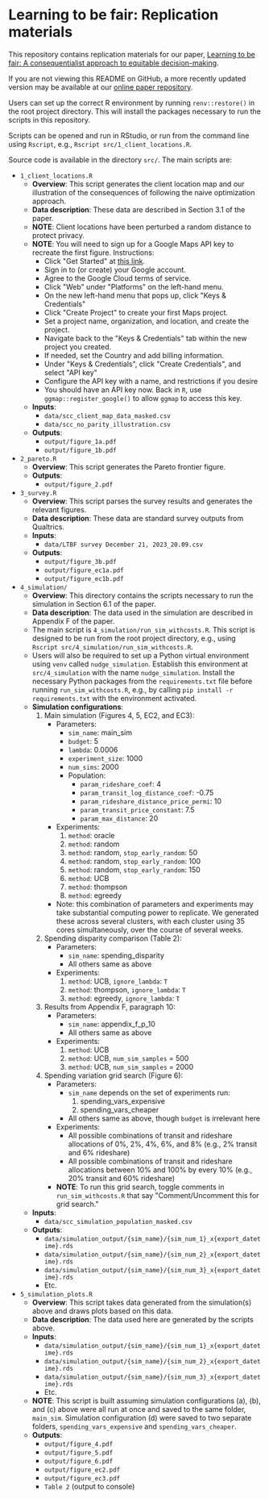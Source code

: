 # Learning to be fair: Replication materials

This repository contains replication materials for our paper, [Learning to be fair: A consequentialist approach to equitable decision-making](https://arxiv.org/abs/2109.08792).

If you are not viewing this README on GitHub, a more recently updated version may be available at our [online paper repository](https://github.com/stanford-policylab/learning-to-be-fair/).

Users can set up the correct R environment by running `renv::restore()` in the root project directory. This will install the packages necessary to run the scripts in this repository.

Scripts can be opened and run in RStudio, or run from the command line using `Rscript`, e.g., `Rscript src/1_client_locations.R`.

Source code is available in the directory `src/`. The main scripts are:

- `1_client_locations.R`
  - **Overview**: This script generates the client location map and our illustration of the consequences of following the naive optimization approach. 
  - **Data description**: These data are described in Section 3.1 of the paper. 
  - **NOTE**: Client locations have been perturbed a random distance to protect privacy.
  - **NOTE**: You will need to sign up for a Google Maps API key to recreate the first figure. Instructions:
    - Click "Get Started" at [this link](https://developers.google.com/maps/get-started).
    - Sign in to (or create) your Google account.
    - Agree to the Google Cloud terms of service.
    - Click "Web" under "Platforms" on the left-hand menu.
    - On the new left-hand menu that pops up, click "Keys & Credentials"
    - Click "Create Project" to create your first Maps project.
    - Set a project name, organization, and location, and create the project.
    - Navigate back to the "Keys & Credentials" tab within the new project you created.
    - If needed, set the Country and add billing information.
    - Under "Keys & Credentials", click "Create Credentials", and select "API key"
    - Configure the API key with a name, and restrictions if you desire
    - You should have an API key now. Back in `R`, use `ggmap::register_google()` to allow `ggmap` to access this key.
  - **Inputs**:
    - `data/scc_client_map_data_masked.csv`
    - `data/scc_no_parity_illustration.csv`
  - **Outputs**:
    - `output/figure_1a.pdf`
    - `output/figure_1b.pdf`
- `2_pareto.R`
  - **Overview**: This script generates the Pareto frontier figure.
  - **Outputs**:
    - `output/figure_2.pdf`
- `3_survey.R`
  - **Overview**: This script parses the survey results and generates the relevant figures.
  - **Data description**: These data are standard survey outputs from Qualtrics.
  - **Inputs**: 
    - `data/LTBF survey December 21, 2023_20.09.csv`
  - **Outputs**:
    - `output/figure_3b.pdf`
    - `output/figure_ec1a.pdf`
    - `output/figure_ec1b.pdf`
- `4_simulation/`
  - **Overview**: This directory contains the scripts necessary to run the simulation in Section 6.1 of the paper. 
  - **Data description**: The data used in the simulation are described in Appendix F of the paper.  
  - The main script is `4_simulation/run_sim_withcosts.R`. This script is designed to be run from the root project directory, e.g., using `Rscript src/4_simulation/run_sim_withcosts.R`. 
  - Users will also be required to set up a Python virtual environment using `venv` called `nudge_simulation`. Establish this environment at `src/4_simulation` with the name `nudge_simulation`. Install the necessary Python packages from the `requirements.txt` file before running `run_sim_withcosts.R`, e.g., by calling `pip install -r requirements.txt` with the environment activated.
  - **Simulation configurations**:
    1. Main simulation (Figures 4, 5, EC2, and EC3):
        - Parameters:
          - `sim_name`: main_sim
          - `budget`: 5
          - `lambda`: 0.0006
          - `experiment_size`: 1000
          - `num_sims`: 2000
          - Population:
            - `param_rideshare_coef`: 4
            - `param_transit_log_distance_coef`: -0.75
            - `param_rideshare_distance_price_permi`: 10
            - `param_transit_price_constant`: 7.5
            - `param_max_distance`: 20
        - Experiments:
          1. `method`: oracle
          1. `method`: random
          1. `method`: random, `stop_early_random`: 50
          1. `method`: random, `stop_early_random`: 100
          1. `method`: random, `stop_early_random`: 150
          1. `method`: UCB
          1. `method`: thompson
          1. `method`: egreedy
        - Note: this combination of parameters and experiments may take substantial computing power to replicate. We generated these across several clusters, with each cluster using 35 cores simultaneously, over the course of several weeks.
    2. Spending disparity comparison (Table 2):
        - Parameters:
          - `sim_name`: spending_disparity
          - All others same as above
        - Experiments:
          1. `method`: UCB, `ignore_lambda`: `T`
          1. `method`: thompson, `ignore_lambda`: `T`
          1. `method`: egreedy, `ignore_lambda`: `T`
    3. Results from Appendix F, paragraph 10:
        - Parameters: 
          - `sim_name`: appendix_f_p_10
          - All others same as above 
        - Experiments:
            1. `method`: UCB
            1. `method`: UCB, `num_sim_samples` = 500
            1. `method`: UCB, `num_sim_samples` = 2000
    4. Spending variation grid search (Figure 6):
        - Parameters: 
          - `sim_name` depends on the set of experiments run:
            1. spending_vars_expensive 
            2. spending_vars_cheaper
          - All others same as above, though `budget` is irrelevant here
        - Experiments:
          - All possible combinations of transit and rideshare allocations of 0%, 2%, 4%, 6%, and 8% (e.g., 2% transit and 6% rideshare)
          - All possible combinations of transit and rideshare allocations between 10% and 100% by every 10% (e.g., 20% transit and 60% rideshare)
        - **NOTE**: To run this grid search, toggle comments in `run_sim_withcosts.R` that say "Comment/Uncomment this for grid search."
  - **Inputs**:
    - `data/scc_simulation_population_masked.csv`
  - **Outputs**:
    - `data/simulation_output/{sim_name}/{sim_num_1}_x{export_datetime}.rds`
    - `data/simulation_output/{sim_name}/{sim_num_2}_x{export_datetime}.rds`
    - `data/simulation_output/{sim_name}/{sim_num_3}_x{export_datetime}.rds`
    - Etc.
- `5_simulation_plots.R`
  - **Overview**: This script takes data generated from the simulation(s) above and draws plots based on this data.
  - **Data description**: The data used here are generated by the scripts above.  
  - **Inputs**:
    - `data/simulation_output/{sim_name}/{sim_num_1}_x{export_datetime}.rds`
    - `data/simulation_output/{sim_name}/{sim_num_2}_x{export_datetime}.rds`
    - `data/simulation_output/{sim_name}/{sim_num_3}_x{export_datetime}.rds`
    - Etc.
  - **NOTE**: This script is built assuming simulation configurations (a), (b), and (c) above were all run at once and saved to the same folder, `main_sim`. Simulation configuration (d) were saved to two separate folders, `spending_vars_expensive` and `spending_vars_cheaper`. 
  - **Outputs**:
    - `output/figure_4.pdf`
    - `output/figure_5.pdf`
    - `output/figure_6.pdf`
    - `output/figure_ec2.pdf`
    - `output/figure_ec3.pdf`
    - `Table 2` (output to console)
    